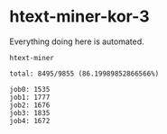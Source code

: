 # htext-miner-kor-3

Everything doing here is automated.

```
htext-miner

total: 8495/9855 (86.19989852866566%)

job0: 1535
job1: 1777
job2: 1676
job3: 1835
job4: 1672
```